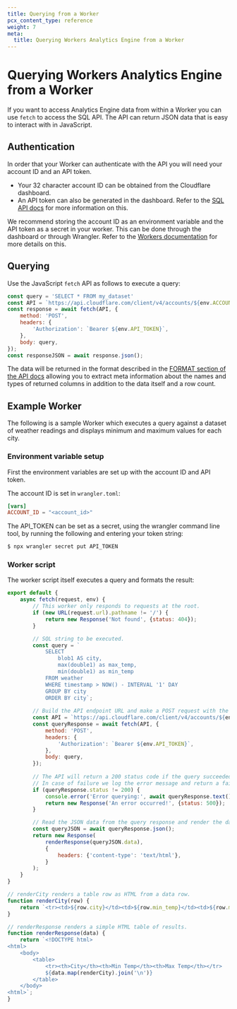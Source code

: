 ```yaml
---
title: Querying from a Worker
pcx_content_type: reference
weight: 7
meta:
  title: Querying Workers Analytics Engine from a Worker
---
```


# Querying Workers Analytics Engine from a Worker

If you want to access Analytics Engine data from within a Worker you can use `fetch` to access the SQL API. The API can return JSON data that is easy to interact with in JavaScript.

## Authentication

In order that your Worker can authenticate with the API you will need your account ID and an API token. 

* Your 32 character account ID can be obtained from the Cloudflare dashboard.
* An API token can also be generated in the dashboard. Refer to the [SQL API docs](../sql-api/#authentication) for more information on this.

We recommend storing the account ID as an environment variable and the API token as a secret in your worker. This can be done through the dashboard or through Wrangler. Refer to the [Workers documentation](/workers/platform/environment-variables/) for more details on this.

## Querying

Use the JavaScript `fetch` API as follows to execute a query:

```JavaScript
const query = 'SELECT * FROM my_dataset'
const API = `https://api.cloudflare.com/client/v4/accounts/${env.ACCOUNT_ID}/analytics_engine/sql`;
const response = await fetch(API, {
    method: 'POST',
    headers: {
        'Authorization': `Bearer ${env.API_TOKEN}`,
    },
    body: query,
});
const responseJSON = await response.json();
```

The data will be returned in the format described in the [FORMAT section of the API docs](../sql-reference/#json) allowing you to extract meta information about the names and types of returned columns in addition to the data itself and a row count.


## Example Worker

The following is a sample Worker which executes a query against a dataset of weather readings and displays minimum and maximum values for each city.

### Environment variable setup

First the environment variables are set up with the account ID and API token.

The account ID is set in `wrangler.toml`:
```TOML
[vars]
ACCOUNT_ID = "<account_id>"
```

The API_TOKEN can be set as a secret, using the wrangler command line tool, by running the following and entering your token string:
```sh
$ npx wrangler secret put API_TOKEN
```

### Worker script

The worker script itself executes a query and formats the result:
```JavaScript
export default {
    async fetch(request, env) {
        // This worker only responds to requests at the root.
        if (new URL(request.url).pathname != '/') {
            return new Response('Not found', {status: 404});
        }

        // SQL string to be executed.
        const query = `
            SELECT
                blob1 AS city,
                max(double1) as max_temp,
                min(double1) as min_temp
            FROM weather
            WHERE timestamp > NOW() - INTERVAL '1' DAY
            GROUP BY city
            ORDER BY city`;
            
        // Build the API endpoint URL and make a POST request with the query string
        const API = `https://api.cloudflare.com/client/v4/accounts/${env.ACCOUNT_ID}/analytics_engine/sql`;
        const queryResponse = await fetch(API, {
            method: 'POST',
            headers: {
                'Authorization': `Bearer ${env.API_TOKEN}`,
            },
            body: query,
        });
        
        // The API will return a 200 status code if the query succeeded.
        // In case of failure we log the error message and return a failure message.
        if (queryResponse.status != 200) {
            console.error('Error querying:', await queryResponse.text());
            return new Response('An error occurred!', {status: 500});
        }

        // Read the JSON data from the query response and render the data as HTML.
        const queryJSON = await queryResponse.json();
        return new Response(
            renderResponse(queryJSON.data),
            {
                headers: {'content-type': 'text/html'},
            }
        );
    }
}

// renderCity renders a table row as HTML from a data row.
function renderCity(row) {
    return `<tr><td>${row.city}</td><td>${row.min_temp}</td><td>${row.max_temp}</td></tr>`;
}

// renderResponse renders a simple HTML table of results.
function renderResponse(data) {
    return `<!DOCTYPE html>
<html>
    <body>
        <table>
            <tr><th>City</th><th>Min Temp</th><th>Max Temp</th></tr>
            ${data.map(renderCity).join('\n')}
        </table>
    </body>
<html>`;
}
```
